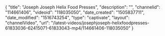 {
    "title": "Joseph Joseph Helix Food Presses",
    "description": "",
    "channelid": "114661406",
    "videoid": "118035050",
    "date_created": "1505837711",
    "date_modified": "1516743254",
    "type": "captivate",
    "layout": "channelVideo",
    "url": "\/latest-videos\/josephjoseph-helixfoodpresses-61833036-62415071-61833043-mp4\/114661406-118035050"
}